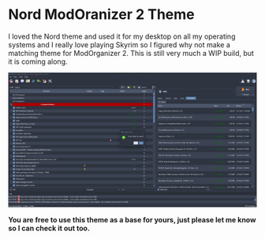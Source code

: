 # Nord ModOranizer 2 Theme

I loved the Nord theme and used it for my desktop on all my operating systems and I really love playing Skyrim so I figured why not make a matching theme for ModOrganizer 2. This is still very much a WIP build, but it is coming along.

![Screenshot](/screenshot/Screenshot.png)

**You are free to use this theme as a base for yours, just please let me know so I can check it out too.**